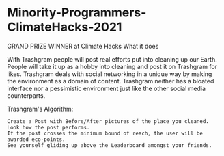 # Minority-Programmers-ClimateHacks-2021



GRAND PRIZE WINNER at Climate Hacks
What it does

With Trashgram people will post real efforts put into cleaning up our Earth. People will take it up as a hobby into cleaning and post it on Trashgram for likes. Trashgram deals with social networking in a unique way by making the environment as a domain of content. Trashgram neither has a bloated interface nor a pessimistic environment just like the other social media counterparts.

Trashgram's Algorithm:

    Create a Post with Before/After pictures of the place you cleaned.
    Look how the post performs.
    If the post crosses the minimum bound of reach, the user will be awarded eco-points.
    See yourself gliding up above the Leaderboard amongst your friends.


